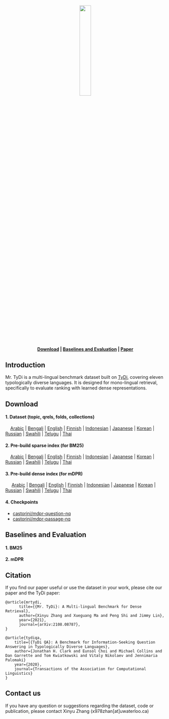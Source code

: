 <p align="center">
    <br>
      <img src="https://user-images.githubusercontent.com/31640436/130242523-edc285f2-beda-4b10-ba2b-6ca5b5d9b6a8.png" width="27%">
    <br>
</p>

<h4 align="center">
    <p>
        <a href="#download">Download</a> |
        <a href="#baselines-and-evaluation">Baselines and Evaluation</a> |
        <a href="https://arxiv.org/abs/2108.08787">Paper</a>
    <p>
</h4>

 
## Introduction
Mr. TyDi is a multi-lingual benchmark dataset built on [TyDi](https://arxiv.org/abs/2003.05002), covering eleven typologically diverse languages.
It is designed for mono-lingual retrieval, specifically to evaluate ranking with learned dense representations.

## Download 

#### 1. Dataset (topic, qrels, folds, collections)

&nbsp;&nbsp;&nbsp;&nbsp;[Arabic](https://git.uwaterloo.ca/jimmylin/mr.tydi/-/raw/master/data/mrtydi-v1.0-arabic.tar.gz)
| [Bengali](https://git.uwaterloo.ca/jimmylin/mr.tydi/-/raw/master/data/mrtydi-v1.0-bengali.tar.gz)
| [English](https://git.uwaterloo.ca/jimmylin/mr.tydi/-/raw/master/data/mrtydi-v1.0-english.tar.gz)
| [Finnish](https://git.uwaterloo.ca/jimmylin/mr.tydi/-/raw/master/data/mrtydi-v1.0-finnish.tar.gz)
| [Indonesian](https://git.uwaterloo.ca/jimmylin/mr.tydi/-/raw/master/data/mrtydi-v1.0-indonesian.tar.gz)
| [Japanese](https://git.uwaterloo.ca/jimmylin/mr.tydi/-/raw/master/data/mrtydi-v1.0-japanese.tar.gz)
| [Korean](https://git.uwaterloo.ca/jimmylin/mr.tydi/-/raw/master/data/mrtydi-v1.0-korean.tar.gz)
| [Russian](https://git.uwaterloo.ca/jimmylin/mr.tydi/-/raw/master/data/mrtydi-v1.0-russian.tar.gz)
| [Swahili](https://git.uwaterloo.ca/jimmylin/mr.tydi/-/raw/master/data/mrtydi-v1.0-swahili.tar.gz)
| [Telugu](https://git.uwaterloo.ca/jimmylin/mr.tydi/-/raw/master/data/mrtydi-v1.0-telugu.tar.gz)
| [Thai](https://git.uwaterloo.ca/jimmylin/mr.tydi/-/raw/master/data/mrtydi-v1.0-thai.tar.gz)

#### 2. Pre-build sparse index (for BM25)

&nbsp;&nbsp;&nbsp;&nbsp;[Arabic](https://vault.cs.uwaterloo.ca/s/kKed9pzMGPdiHkm/download)
| [Bengali](https://vault.cs.uwaterloo.ca/s/QWsjtMgprLBx6gd/download)
| [English](https://vault.cs.uwaterloo.ca/s/RG3wTom3TBnYbyx/download)
| [Finnish](https://vault.cs.uwaterloo.ca/s/FwCbws5okxsjH5T/download)
| [Indonesian](https://vault.cs.uwaterloo.ca/s/FJLKPZwGKn2wCD5/download)
| [Japanese](https://vault.cs.uwaterloo.ca/s/mYj9g7pJZqGbZXM/download)
| [Korean](https://vault.cs.uwaterloo.ca/s/zKAFt5q8wLjokWq/download)
| [Russian](https://vault.cs.uwaterloo.ca/s/TBMEn2coT9Xoyk8/download)
| [Swahili](https://vault.cs.uwaterloo.ca/s/rpX6TbqrE73yoLp/download)
| [Telugu](https://vault.cs.uwaterloo.ca/s/eWN7ZYpfknRHZEM/download)
| [Thai](https://vault.cs.uwaterloo.ca/s/HnF36dN86SdZKx6/download)

#### 3. Pre-build dense index (for mDPR)

&nbsp;&nbsp;&nbsp;&nbsp; [Arabic](https://vault.cs.uwaterloo.ca/s/JptH9xNcWsEJnto/download)
| [Bengali](https://vault.cs.uwaterloo.ca/s/Q2e8iRc6W2598RA/download) 
| [English](https://vault.cs.uwaterloo.ca/s/YsJeS6EHA4XndHP/download)
| [Finnish](https://vault.cs.uwaterloo.ca/s/EkywkiRTkPHEcHF/download)
| [Indonesian](https://vault.cs.uwaterloo.ca/s/3RJBaDKjmFtEiXQ/download)
| [Japanese](https://vault.cs.uwaterloo.ca/s/iMdqFEatGGKWqJY/download)
| [Korean](https://vault.cs.uwaterloo.ca/s/DWjLygpryrrDmAg/download)
| [Russian](https://vault.cs.uwaterloo.ca/s/saJ9fwdE4Fxy6jD/download) 
| [Swahili](https://vault.cs.uwaterloo.ca/s/P4zpSg3CHp4ckmZ/download)
| [Telugu](https://vault.cs.uwaterloo.ca/s/PrpzZTxgRwyP3EG/download)
| [Thai](https://vault.cs.uwaterloo.ca/s/wT8GSZqY6T8JRqC/download)

#### 4. Checkpoints
- [castorini/mdpr-question-nq](https://huggingface.co/castorini/mdpr-question-nq)
- [castorini/mdpr-passage-nq](https://huggingface.co/castorini/mdpr-passage-nq)


## Baselines and Evaluation
#### 1. BM25
#### 2. mDPR


## Citation
If you find our paper useful or use the dataset in your work, please cite our paper and the TyDi paper:
```
@article{mrtydi,
      title={{Mr. TyDi}: A Multi-lingual Benchmark for Dense Retrieval}, 
      author={Xinyu Zhang and Xueguang Ma and Peng Shi and Jimmy Lin},
      year={2021},
      journal={arXiv:2108.08787},
}
```
```
@article{tydiqa,
    title={{TyDi QA}: A Benchmark for Information-Seeking Question Answering in Typologically Diverse Languages},
    author={Jonathan H. Clark and Eunsol Choi and Michael Collins and Dan Garrette and Tom Kwiatkowski and Vitaly Nikolaev and Jennimaria Palomaki}
    year={2020},
    journal={Transactions of the Association for Computational Linguistics}
}
```

## Contact us
If you have any question or suggestions regarding the dataset, code or publication, 
please contact Xinyu Zhang (x978zhan[at]uwaterloo.ca)
